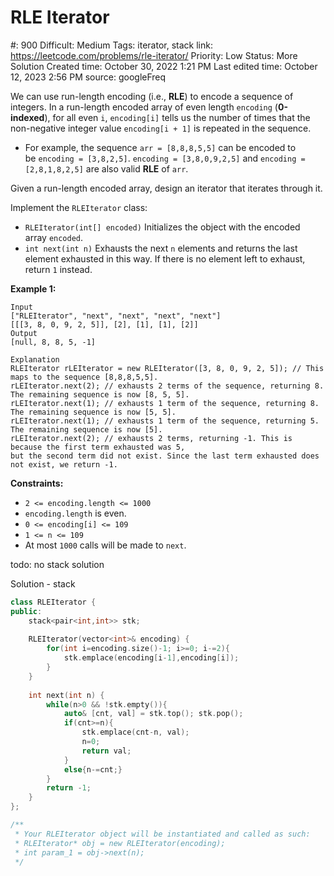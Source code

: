 # RLE Iterator

#: 900
Difficult: Medium
Tags: iterator, stack
link: https://leetcode.com/problems/rle-iterator/
Priority: Low
Status: More Solution
Created time: October 30, 2022 1:21 PM
Last edited time: October 12, 2023 2:56 PM
source: googleFreq

We can use run-length encoding (i.e., **RLE**) to encode a sequence of integers. In a run-length encoded array of even length `encoding` (**0-indexed**), for all even `i`, `encoding[i]` tells us the number of times that the non-negative integer value `encoding[i + 1]` is repeated in the sequence.

- For example, the sequence `arr = [8,8,8,5,5]` can be encoded to be `encoding = [3,8,2,5]`. `encoding = [3,8,0,9,2,5]` and `encoding = [2,8,1,8,2,5]` are also valid **RLE** of `arr`.

Given a run-length encoded array, design an iterator that iterates through it.

Implement the `RLEIterator` class:

- `RLEIterator(int[] encoded)` Initializes the object with the encoded array `encoded`.
- `int next(int n)` Exhausts the next `n` elements and returns the last element exhausted in this way. If there is no element left to exhaust, return `1` instead.

**Example 1:**

```
Input
["RLEIterator", "next", "next", "next", "next"]
[[[3, 8, 0, 9, 2, 5]], [2], [1], [1], [2]]
Output
[null, 8, 8, 5, -1]

Explanation
RLEIterator rLEIterator = new RLEIterator([3, 8, 0, 9, 2, 5]); // This maps to the sequence [8,8,8,5,5].
rLEIterator.next(2); // exhausts 2 terms of the sequence, returning 8. The remaining sequence is now [8, 5, 5].
rLEIterator.next(1); // exhausts 1 term of the sequence, returning 8. The remaining sequence is now [5, 5].
rLEIterator.next(1); // exhausts 1 term of the sequence, returning 5. The remaining sequence is now [5].
rLEIterator.next(2); // exhausts 2 terms, returning -1. This is because the first term exhausted was 5,
but the second term did not exist. Since the last term exhausted does not exist, we return -1.

```

**Constraints:**

- `2 <= encoding.length <= 1000`
- `encoding.length` is even.
- `0 <= encoding[i] <= 109`
- `1 <= n <= 109`
- At most `1000` calls will be made to `next`.

todo: no stack solution

Solution - stack

```cpp
class RLEIterator {
public:
    stack<pair<int,int>> stk;
    
    RLEIterator(vector<int>& encoding) {
        for(int i=encoding.size()-1; i>=0; i-=2){
            stk.emplace(encoding[i-1],encoding[i]);
        }
    }
    
    int next(int n) {
        while(n>0 && !stk.empty()){
            auto& [cnt, val] = stk.top(); stk.pop();
            if(cnt>=n){
                stk.emplace(cnt-n, val);
                n=0;
                return val;
            }
            else{n-=cnt;}
        }
        return -1;
    }
};

/**
 * Your RLEIterator object will be instantiated and called as such:
 * RLEIterator* obj = new RLEIterator(encoding);
 * int param_1 = obj->next(n);
 */
```